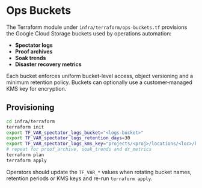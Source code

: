 # Ops Buckets

The Terraform module under `infra/terraform/ops-buckets.tf` provisions the
Google Cloud Storage buckets used by operations automation:

- **Spectator logs**
- **Proof archives**
- **Soak trends**
- **Disaster recovery metrics**

Each bucket enforces uniform bucket-level access, object versioning and a
minimum retention policy. Buckets can optionally use a customer‑managed KMS key
for encryption.

## Provisioning

```bash
cd infra/terraform
terraform init
export TF_VAR_spectator_logs_bucket="<logs-bucket>"
export TF_VAR_spectator_logs_retention_days=30
export TF_VAR_spectator_logs_kms_key="projects/<proj>/locations/<loc>/keyRings/<ring>/cryptoKeys/<key>"
# repeat for proof_archive, soak_trends and dr_metrics
terraform plan
terraform apply
```

Operators should update the `TF_VAR_*` values when rotating bucket names,
retention periods or KMS keys and re-run `terraform apply`.
